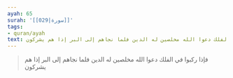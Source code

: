 ```yaml
---
ayah: 65
surah: '[[029|سورة]]'
tags:
- quran/ayah
text: فإذا ركبوا في الفلك دعوا الله مخلصين له الدين فلما نجاهم إلى البر إذا هم يشركون
---
```

> فإذا ركبوا في الفلك دعوا الله مخلصين له الدين فلما نجاهم إلى البر إذا هم يشركون
